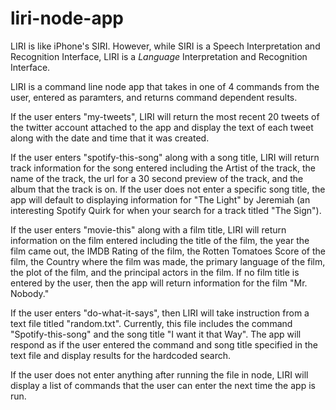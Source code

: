 # liri-node-app

LIRI is like iPhone's SIRI. However, while SIRI is a Speech Interpretation and Recognition Interface, LIRI is a _Language_ Interpretation and Recognition Interface.

LIRI is a command line node app that takes in one of 4 commands from the user, entered as paramters, and returns command dependent results.

If the user enters "my-tweets", LIRI will return the most recent 20 tweets of the twitter account attached to the app and display the text of each tweet along with the date and time that it was created.

If the user enters "spotify-this-song" along with a song title, LIRI will return track information for the song entered including the Artist of the track, the name of the track, the url for a 30 second preview of the track, and the album that the track is on. If the user does not enter a specific song title, the app will default to displaying information for "The Light" by Jeremiah (an interesting Spotify Quirk for when your search for a track titled "The Sign").

If the user enters "movie-this" along with a film title, LIRI will return information on the film entered including the title of the film, the year the film came out, the IMDB Rating of the film, the Rotten Tomatoes Score of the film, the Country where the film was made, the primary language of the film, the plot of the film, and the principal actors in the film. If no film title is entered by the user, then the app will return information for the film "Mr. Nobody."

If the user enters "do-what-it-says", then LIRI will take instruction from a text file titled "random.txt". Currently, this file includes the command "Spotify-this-song" and the song title "I want it that Way". The app will respond as if the user entered the command and song title specified in the text file and display results for the hardcoded search.

If the user does not enter anything after running the file in node, LIRI will display a list of commands that the user can enter the next time the app is run.
